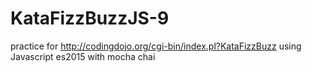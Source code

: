 # KataFizzBuzzJS-9

practice for http://codingdojo.org/cgi-bin/index.pl?KataFizzBuzz
using Javascript es2015
with mocha chai
